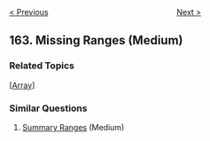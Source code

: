<!--|This file generated by command(leetcode description); DO NOT EDIT.    |-->
<!--+----------------------------------------------------------------------+-->
<!--|@author    openset <openset.wang@gmail.com>                           |-->
<!--|@link      https://github.com/openset                                 |-->
<!--|@home      https://github.com/openset/leetcode                        |-->
<!--+----------------------------------------------------------------------+-->

[< Previous](https://github.com/openset/leetcode/tree/master/problems/find-peak-element "Find Peak Element")
　　　　　　　　　　　　　　　　
[Next >](https://github.com/openset/leetcode/tree/master/problems/maximum-gap "Maximum Gap")

## 163. Missing Ranges (Medium)



### Related Topics
  [[Array](https://github.com/openset/leetcode/tree/master/tag/array/README.md)]

### Similar Questions
  1. [Summary Ranges](https://github.com/openset/leetcode/tree/master/problems/summary-ranges) (Medium)
